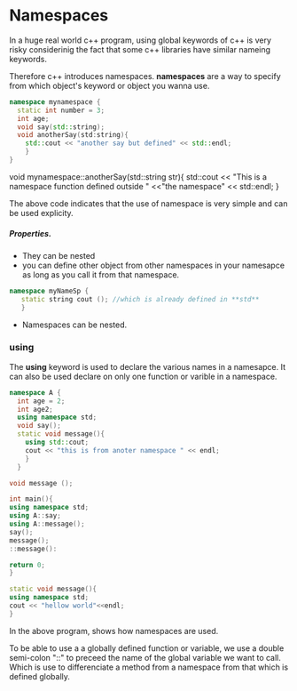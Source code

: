 # Namespaces
In a huge real world c++ program, using global keywords of c++ is very risky considerinig the fact that some c++ libraries have similar nameing keywords.

Therefore c++ introduces namespaces.
**namespaces** are a way to specify from which object's keyword or object you wanna use.

```c++
namespace mynamespace {
  static int number = 3;
  int age;
  void say(std::string);
  void anotherSay(std:string){
	std::cout << "another say but defined" << std::endl;
	}
}
```

void mynamespace::anotherSay(std::string str){
 std::cout << "This is a namespace function defined outside "
 <<"the namespace" << std::endl;
 }
 
	 
The above code indicates that the use of namespace is very simple and can be used explicity.

##### Properties.
- They can be nested
- you can define other object from other namespaces in your namesapce as long as you call it from that namespace.
```c++
namespace myNameSp {
   static string cout (); //which is already defined in **std**
   }
```

- Namespaces can be nested.

### using
The **using** keyword is used to declare the various names in a namesapce. It can also be used declare on only one function or varible in a namespace.
```c++
namespace A {
  int age = 2;
  int age2;
  using namespace std;
  void say();
  static void message(){
	using std::cout;
	cout << "this is from anoter namespace " << endl;
	}
  }

void message ();

int main(){
using namespace std;
using A::say;
using A::message();
say();
message();
::message():

return 0;
}

static void message(){
using namespace std;
cout << "hellow world"<<endl;
}

```
	  
In the above program, shows how namespaces are used.

To be able to use a a globally defined function or variable, we use a double 
semi-colon "::"  to preceed the name of the global variable we want to call. Which is use to differenciate a method from a namespace  from that
which is defined globally.
